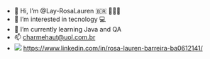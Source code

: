 - 👋 Hi, I’m @Lay-RosaLauren 🇧🇷 💋💗🌹
- 👀 I’m interested in tecnology 💻
- 🌱 I’m currently learning Java and QA
- 📫 charmehaut@uol.com.br
- <img src="https://img.icons8.com/ios-glyphs/30/4a90e2/linkedin.png"/> https://www.linkedin.com/in/rosa-lauren-barreira-ba0612141/

<!---
Lay-RosaLauren/Lay-RosaLauren is a ✨ special ✨ repository because its `README.md` (this file) appears on your GitHub profile.
You can click the Preview link to take a look at your changes.
--->
